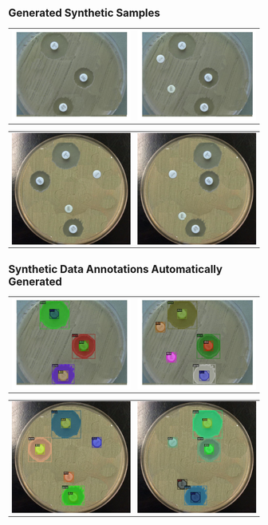 ## Generated Synthetic Samples

|                                                   |                                                 | 
|:-------------------------------------------------:|:-----------------------------------------------:|
|![](/data/images/readme/sample_synthetic_1.jpg)    |![](/data/images/readme/sample_synthetic_2.jpg)  |

|                                                   |                                                 |
|:-------------------------------------------------:|:-----------------------------------------------:|
|![](/data/images/readme/sample_synthetic_3.jpg)    |![](/data/images/readme/sample_synthetic_4.jpg)  |

## Synthetic Data Annotations Automatically Generated

|                                                   |                                                 | 
|:-------------------------------------------------:|:-----------------------------------------------:|
|![](/data/images/readme/synthetic_img_annotation_1.jpg)    |![](/data/images/readme/synthetic_img_annotation_13.jpg)  |

|                                                   |                                                 |
|:-------------------------------------------------:|:-----------------------------------------------:|
|![](/data/images/readme/synthetic_img_annotation_44.jpg)    |![](/data/images/readme/synthetic_img_annotation_49.jpg)  |